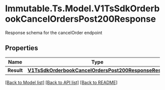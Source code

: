 # Immutable.Ts.Model.V1TsSdkOrderbookCancelOrdersPost200Response
Response schema for the cancelOrder endpoint

## Properties

Name | Type | Description | Notes
------------ | ------------- | ------------- | -------------
**Result** | [**V1TsSdkOrderbookCancelOrdersPost200ResponseResult**](V1TsSdkOrderbookCancelOrdersPost200ResponseResult.md) |  | [optional] 

[[Back to Model list]](../README.md#documentation-for-models) [[Back to API list]](../README.md#documentation-for-api-endpoints) [[Back to README]](../README.md)

